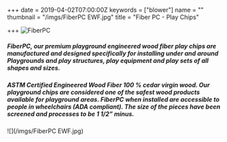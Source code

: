 +++
date = 2019-04-02T07:00:00Z
keywords = ["blower"]
name = ""
thumbnail = "/imgs/FiberPC EWF.jpg"
title = "Fiber PC - Play Chips"

+++
![](/imgs/FiberPC_MainLogo@300x-100.jpg "FiberPC")

##### **FiberPC**, our premium playground engineered wood fiber play chips are manufactured and designed specifically for installing under and around Playgrounds and play structures, play equipment and play sets of all shapes and sizes.

##### ASTM Certified Engineered Wood Fiber 100 % cedar virgin wood. Our playground chips are considered one of the safest wood products available for playground areas. FiberPC when installed are accessible to people in wheelchairs (ADA compliant). The size of the pieces have been screened and processes to be 1 1/2” minus.

![](/imgs/FiberPC EWF.jpg)